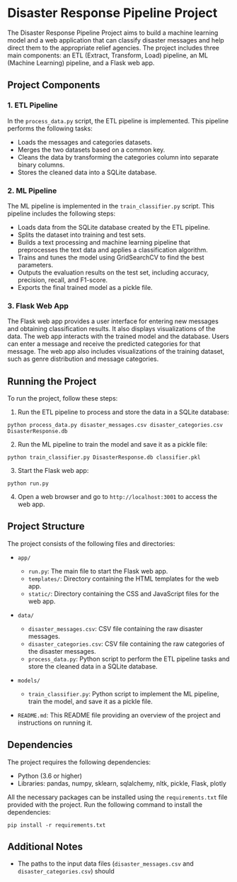 # Disaster Response Pipeline Project

The Disaster Response Pipeline Project aims to build a machine learning model and a web application that can classify disaster messages and help direct them to the appropriate relief agencies. The project includes three main components: an ETL (Extract, Transform, Load) pipeline, an ML (Machine Learning) pipeline, and a Flask web app.

## Project Components

### 1. ETL Pipeline
In the `process_data.py` script, the ETL pipeline is implemented. This pipeline performs the following tasks:
- Loads the messages and categories datasets.
- Merges the two datasets based on a common key.
- Cleans the data by transforming the categories column into separate binary columns.
- Stores the cleaned data into a SQLite database.

### 2. ML Pipeline
The ML pipeline is implemented in the `train_classifier.py` script. This pipeline includes the following steps:
- Loads data from the SQLite database created by the ETL pipeline.
- Splits the dataset into training and test sets.
- Builds a text processing and machine learning pipeline that preprocesses the text data and applies a classification algorithm.
- Trains and tunes the model using GridSearchCV to find the best parameters.
- Outputs the evaluation results on the test set, including accuracy, precision, recall, and F1-score.
- Exports the final trained model as a pickle file.

### 3. Flask Web App
The Flask web app provides a user interface for entering new messages and obtaining classification results. It also displays visualizations of the data. The web app interacts with the trained model and the database. Users can enter a message and receive the predicted categories for that message. The web app also includes visualizations of the training dataset, such as genre distribution and message categories.

## Running the Project

To run the project, follow these steps:

1. Run the ETL pipeline to process and store the data in a SQLite database:
```
python process_data.py disaster_messages.csv disaster_categories.csv DisasterResponse.db
```

2. Run the ML pipeline to train the model and save it as a pickle file:
```
python train_classifier.py DisasterResponse.db classifier.pkl
```

3. Start the Flask web app:
```
python run.py
```

4. Open a web browser and go to `http://localhost:3001` to access the web app.

## Project Structure

The project consists of the following files and directories:

- `app/`
  - `run.py`: The main file to start the Flask web app.
  - `templates/`: Directory containing the HTML templates for the web app.
  - `static/`: Directory containing the CSS and JavaScript files for the web app.

- `data/`
  - `disaster_messages.csv`: CSV file containing the raw disaster messages.
  - `disaster_categories.csv`: CSV file containing the raw categories of the disaster messages.
  - `process_data.py`: Python script to perform the ETL pipeline tasks and store the cleaned data in a SQLite database.

- `models/`
  - `train_classifier.py`: Python script to implement the ML pipeline, train the model, and save it as a pickle file.

- `README.md`: This README file providing an overview of the project and instructions on running it.

## Dependencies

The project requires the following dependencies:
- Python (3.6 or higher)
- Libraries: pandas, numpy, sklearn, sqlalchemy, nltk, pickle, Flask, plotly

All the necessary packages can be installed using the `requirements.txt` file provided with the project. Run the following command to install the dependencies:
```
pip install -r requirements.txt
```

## Additional Notes

- The paths to the input data files (`disaster_messages.csv` and `disaster_categories.csv`) should
